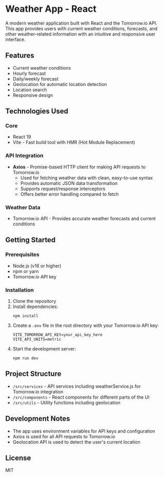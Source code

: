 # Weather App - React

A modern weather application built with React and the Tomorrow.io API. This app provides users with current weather conditions, forecasts, and other weather-related information with an intuitive and responsive user interface.

## Features

- Current weather conditions
- Hourly forecast
- Daily/weekly forecast
- Geolocation for automatic location detection
- Location search
- Responsive design

## Technologies Used

### Core
- React 19
- Vite - Fast build tool with HMR (Hot Module Replacement)

### API Integration
- **Axios** - Promise-based HTTP client for making API requests to Tomorrow.io
  - Used for fetching weather data with clean, easy-to-use syntax
  - Provides automatic JSON data transformation
  - Supports request/response interceptors
  - Offers better error handling compared to fetch

### Weather Data
- Tomorrow.io API - Provides accurate weather forecasts and current conditions

## Getting Started

### Prerequisites
- Node.js (v16 or higher)
- npm or yarn
- Tomorrow.io API key

### Installation

1. Clone the repository
2. Install dependencies:
   ```
   npm install
   ```
3. Create a `.env` file in the root directory with your Tomorrow.io API key:
   ```
   VITE_TOMORROW_API_KEY=your_api_key_here
   VITE_API_UNITS=metric
   ```
4. Start the development server:
   ```
   npm run dev
   ```

## Project Structure

- `/src/services` - API services including weatherService.js for Tomorrow.io integration
- `/src/components` - React components for different parts of the UI
- `/src/utils` - Utility functions including geolocation

## Development Notes

- The app uses environment variables for API keys and configuration
- Axios is used for all API requests to Tomorrow.io
- Geolocation API is used to detect the user's current location

## License

MIT
